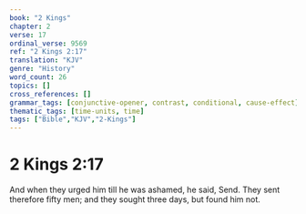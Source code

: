 ```yaml
---
book: "2 Kings"
chapter: 2
verse: 17
ordinal_verse: 9569
ref: "2 Kings 2:17"
translation: "KJV"
genre: "History"
word_count: 26
topics: []
cross_references: []
grammar_tags: [conjunctive-opener, contrast, conditional, cause-effect]
thematic_tags: [time-units, time]
tags: ["Bible","KJV","2-Kings"]
---
```


# 2 Kings 2:17

And when they urged him till he was ashamed, he said, Send. They sent therefore fifty men; and they sought three days, but found him not.

